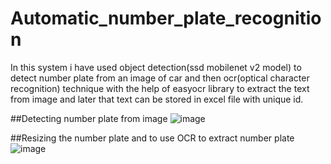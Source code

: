 # Automatic_number_plate_recognition
In this system i have used object detection(ssd mobilenet v2 model) to detect number plate from an image of car and then ocr(optical character recognition) technique with the help of easyocr library to extract the text from image and later that text can be stored in excel file with unique id.

##Detecting number plate from image
![image](https://user-images.githubusercontent.com/77192056/192100680-8ea8c601-6d19-466d-a42d-b94127bc1a85.png)

##Resizing the number plate and to use OCR to extract number plate
![image](https://user-images.githubusercontent.com/77192056/192100696-de17eabe-ec78-4bec-870c-c4db6788513e.png)

